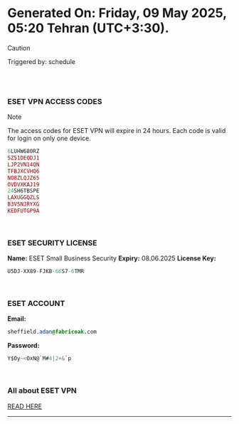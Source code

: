 # Generated On: Friday, 09 May 2025, 05:20 Tehran (UTC+3:30).

> [!CAUTION]
> Triggered by: schedule

<br><br>

### ESET VPN ACCESS CODES

> [!NOTE]
> The access codes for ESET VPN will expire in 24 hours.
> Each code is valid for login on only one device.

```ruby
6LUHW680RZ
SZ51DEQDJ1
LJP2VN14QN
TFBJXCVHQ6
NO8ZLQJZ65
OVDVXKAJ19
24SH6TBSPE
LAXUGGQZLS
B3VSNJRYXG
KEDFUTGP9A
```

<br>

### ESET SECURITY LICENSE

**Name:** ESET Small Business Security
**Expiry:** 08.06.2025
**License Key:**

```POV-Ray SDL
U5DJ-XX89-FJKB-66S7-6TMR
```

<br>

### ESET ACCOUNT

**Email:**

```CSS
sheffield.adan@fabricoak.com
```

**Password:**

```POV-Ray SDL
Y$Oy~<OxN@`M#4|2+&`p
```

<br>

### All about ESET VPN

[READ HERE](https://t.me/F_NiREvil/2113)

---

<br><br>

